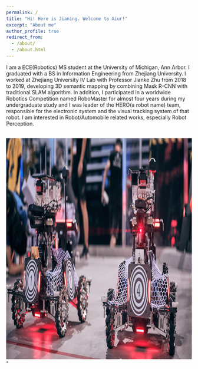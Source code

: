 ```yaml
---
permalink: /
title: "Hi! Here is Jianing. Welcome to Aiur!"
excerpt: "About me"
author_profile: true
redirect_from: 
  - /about/
  - /about.html
---
```


I am a ECE(Robotics) MS student at the University of Michigan, Ann Arbor. I graduated with a BS in Information Engineering from Zhejiang University. I worked at Zhejiang University IV Lab with Professor Jianke Zhu from 2018 to 2019, developing 3D semantic mapping by combining Mask R-CNN with traditional SLAM algorithm. In addition, I participated in a worldwide Robotics Competition named RoboMaster for almost four years during my undergraduate study and I was leader of the HERO(a robot name) team, responsible for the electronic system and the visual tracking system of that robot. I am interested in Robot/Automobile related works, especially Robot Perception.

<br/><img src='/images/about-bg.jpg' height='600' width='600'>"
